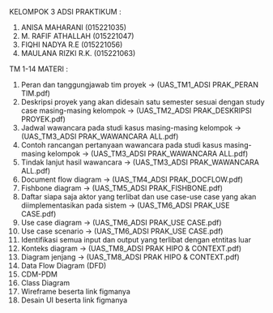 KELOMPOK 3 ADSI PRAKTIKUM :

1. ANISA MAHARANI (015221035)
2. M. RAFIF ATHALLAH (015221047)
3. FIQHI NADYA R.E (015221056)
4. MAULANA RIZKI R.K. (015221063)

TM 1-14 MATERI :

1. Peran dan tanggungjawab tim proyek -> (UAS_TM1_ADSI PRAK_PERAN TIM.pdf)
2. Deskripsi proyek yang akan didesain satu semester sesuai dengan study case masing-masing kelompok -> (UAS_TM2_ADSI PRAK_DESKRIPSI PROYEK.pdf)
3. Jadwal wawancara pada studi kasus masing-masing kelompok -> (UAS_TM3_ADSI PRAK_WAWANCARA ALL.pdf)
4. Contoh rancangan pertanyaan wawancara pada studi kasus masing-masing kelompok -> (UAS_TM3_ADSI PRAK_WAWANCARA ALL.pdf)
5. Tindak lanjut hasil wawancara -> (UAS_TM3_ADSI PRAK_WAWANCARA ALL.pdf)
6. Document flow diagram -> (UAS_TM4_ADSI PRAK_DOCFLOW.pdf)
7. Fishbone diagram -> (UAS_TM5_ADSI PRAK_FISHBONE.pdf)
8. Daftar siapa saja aktor yang terlibat dan use case-use case yang akan diimplementasikan pada sistem -> (UAS_TM6_ADSI PRAK_USE CASE.pdf)
9. Use case diagram -> (UAS_TM6_ADSI PRAK_USE CASE.pdf)
10. Use case scenario -> (UAS_TM6_ADSI PRAK_USE CASE.pdf)
11. Identifikasi semua input dan output yang terlibat dengan etntitas luar
12. Konteks diagram -> (UAS_TM8_ADSI PRAK HIPO & CONTEXT.pdf)
13. Diagram jenjang -> (UAS_TM8_ADSI PRAK HIPO & CONTEXT.pdf)
14. Data Flow Diagram (DFD)
15. CDM-PDM
16. Class Diagram
17. Wireframe beserta link figmanya
18. Desain UI beserta link figmanya
